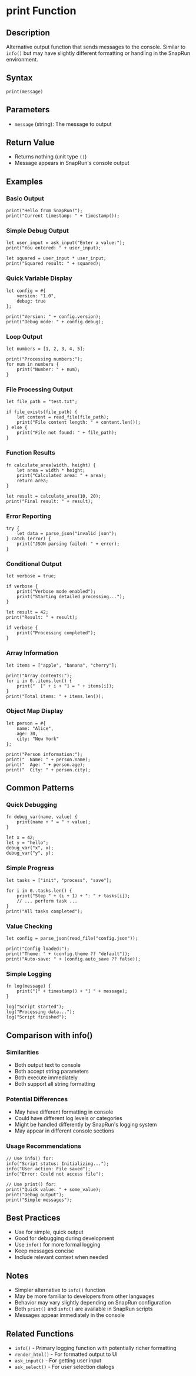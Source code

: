 # print Function

## Description
Alternative output function that sends messages to the console. Similar to `info()` but may have slightly different formatting or handling in the SnapRun environment.

## Syntax
```rhai
print(message)
```

## Parameters
- `message` (string): The message to output

## Return Value
- Returns nothing (unit type `()`)
- Message appears in SnapRun's console output

## Examples

### Basic Output
```rhai
print("Hello from SnapRun!");
print("Current timestamp: " + timestamp());
```

### Simple Debug Output
```rhai
let user_input = ask_input("Enter a value:");
print("You entered: " + user_input);

let squared = user_input * user_input;
print("Squared result: " + squared);
```

### Quick Variable Display
```rhai
let config = #{
    version: "1.0",
    debug: true
};

print("Version: " + config.version);
print("Debug mode: " + config.debug);
```

### Loop Output
```rhai
let numbers = [1, 2, 3, 4, 5];

print("Processing numbers:");
for num in numbers {
    print("Number: " + num);
}
```

### File Processing Output
```rhai
let file_path = "test.txt";

if file_exists(file_path) {
    let content = read_file(file_path);
    print("File content length: " + content.len());
} else {
    print("File not found: " + file_path);
}
```

### Function Results
```rhai
fn calculate_area(width, height) {
    let area = width * height;
    print("Calculated area: " + area);
    return area;
}

let result = calculate_area(10, 20);
print("Final result: " + result);
```

### Error Reporting
```rhai
try {
    let data = parse_json("invalid json");
} catch (error) {
    print("JSON parsing failed: " + error);
}
```

### Conditional Output
```rhai
let verbose = true;

if verbose {
    print("Verbose mode enabled");
    print("Starting detailed processing...");
}

let result = 42;
print("Result: " + result);

if verbose {
    print("Processing completed");
}
```

### Array Information
```rhai
let items = ["apple", "banana", "cherry"];

print("Array contents:");
for i in 0..items.len() {
    print("  [" + i + "] = " + items[i]);
}
print("Total items: " + items.len());
```

### Object Map Display
```rhai
let person = #{
    name: "Alice",
    age: 30,
    city: "New York"
};

print("Person information:");
print("  Name: " + person.name);
print("  Age: " + person.age);
print("  City: " + person.city);
```

## Common Patterns

### Quick Debugging
```rhai
fn debug_var(name, value) {
    print(name + " = " + value);
}

let x = 42;
let y = "hello";
debug_var("x", x);
debug_var("y", y);
```

### Simple Progress
```rhai
let tasks = ["init", "process", "save"];

for i in 0..tasks.len() {
    print("Step " + (i + 1) + ": " + tasks[i]);
    // ... perform task ...
}
print("All tasks completed");
```

### Value Checking
```rhai
let config = parse_json(read_file("config.json"));

print("Config loaded:");
print("Theme: " + (config.theme ?? "default"));
print("Auto-save: " + (config.auto_save ?? false));
```

### Simple Logging
```rhai
fn log(message) {
    print("[" + timestamp() + "] " + message);
}

log("Script started");
log("Processing data...");
log("Script finished");
```

## Comparison with info()

### Similarities
- Both output text to console
- Both accept string parameters
- Both execute immediately
- Both support all string formatting

### Potential Differences
- May have different formatting in console
- Could have different log levels or categories
- Might be handled differently by SnapRun's logging system
- May appear in different console sections

### Usage Recommendations
```rhai
// Use info() for:
info("Script status: Initializing...");
info("User action: File saved");
info("Error: Could not access file");

// Use print() for:
print("Quick value: " + some_value);
print("Debug output");
print("Simple messages");
```

## Best Practices
- Use for simple, quick output
- Good for debugging during development
- Use `info()` for more formal logging
- Keep messages concise
- Include relevant context when needed

## Notes
- Simpler alternative to `info()` function
- May be more familiar to developers from other languages
- Behavior may vary slightly depending on SnapRun configuration
- Both `print()` and `info()` are available in SnapRun scripts
- Messages appear immediately in the console

## Related Functions
- `info()` - Primary logging function with potentially richer formatting
- `render_html()` - For formatted output to UI
- `ask_input()` - For getting user input
- `ask_select()` - For user selection dialogs
